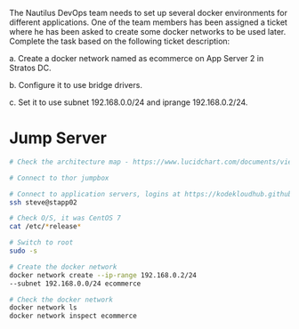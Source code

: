 The Nautilus DevOps team needs to set up several docker environments for different applications. One of the team members has been assigned a ticket where he has been asked to create some docker networks to be used later. Complete the task based on the following ticket description:


a. Create a docker network named as ecommerce on App Server 2 in Stratos DC.

b. Configure it to use bridge drivers.

c. Set it to use subnet 192.168.0.0/24 and iprange 192.168.0.2/24.

# Jump Server

```bash
# Check the architecture map - https://www.lucidchart.com/documents/view/58e22de2-c446-4b49-ae0f-db79a3318e97/0_0

# Connect to thor jumpbox

# Connect to application servers, logins at https://kodekloudhub.github.io/kodekloud-engineer/docs/projects/nautilus
ssh steve@stapp02

# Check O/S, it was CentOS 7
cat /etc/*release*

# Switch to root
sudo -s

# Create the docker network
docker network create --ip-range 192.168.0.2/24 
--subnet 192.168.0.0/24 ecommerce

# Check the docker network
docker network ls
docker network inspect ecommerce
```
